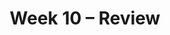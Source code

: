 ---
    title: Week 10 – Review
    weekNumber: 10
    days:
      - date: 2024-3-11
        events:
          "**LEC 25**{: .label .label-lecture } [Residuals and Inference](http://datahub.ucsd.edu/user-redirect/git-sync?repo=https://github.com/dsc-courses/dsc10-2024-wi&subPath=lectures/lec25/lec25.ipynb) [✏️](resources/lectures/lec25/lec25.html)":
            "[CIT 15.5-16.3](https://inferentialthinking.com/chapters/15/5/Visual_Diagnostics.html)" 
          "<small><i><span style='display: inline-block; padding-left: 80px'><b>Keywords:</b> residuals, residual plots, patterns, datasaurus dozen, prediction intervals </span></i></small>":
          "**QUIZ 6**{: .label .label-quiz } Quiz 6 covers Lectures 21-24":
      - date: 2024-3-12
        events:
          
          "**PROJ**{: .label .label-proj } [**Final Project**](http://datahub.ucsd.edu/user-redirect/git-sync?repo=https://github.com/dsc-courses/dsc10-2024-wi&subPath=projects/final-project/FinalProject.ipynb)":
      - date: 2024-3-13
        events:
          "**LEC 26**{: .label .label-lecture } [Review](resources/lectures/lec26/lec26.pdf) - Annotated [9AM](resources/lectures/lec26/lec26_9am.pdf), [10AM](resources/lectures/lec26/lec26_10am.pdf), [11AM](resources/lectures/lec26/lec26_11am.pdf)":
      - date: 2024-3-14
        events:
          
          "**LAB 7**{: .label .label-lab } [**Regression**](http://datahub.ucsd.edu/user-redirect/git-sync?repo=https://github.com/dsc-courses/dsc10-2024-wi&subPath=labs/lab07/lab07.ipynb)":
      - date: 2024-3-15
        events:
          "**LEC 27**{: .label .label-lecture } Review, Conclusion - [Blank](resources/lectures/lec27/lec27.pdf)":
          "**STUDY**{: .label .label-practice } Collaborative Study Session (5-8PM in Solis 104)":
      - date: 2024-3-16
        events:
          
          "**EXAM**{: .label .label-exam } **Final Exam (7-10PM)**":
          "**SUR**{: .label .label-survey } [SETs](https://academicaffairs.ucsd.edu/Modules/Evals/) and [End-of-Quarter Survey](https://forms.gle/yFoqjCRaBoyFC6nu8) (due 8AM)":
---